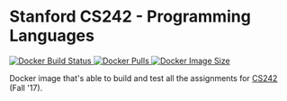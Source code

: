 # Stanford CS242 - Programming Languages

[
![Docker Build Status](https://img.shields.io/docker/cloud/build/dimo414/cs242)
![Docker Pulls](https://img.shields.io/docker/pulls/dimo414/cs242)
![Docker Image Size](https://img.shields.io/docker/image-size/dimo414/cs242)
](https://hub.docker.com/r/dimo414/cs242)

Docker image that's able to build and test all the assignments for
[CS242](http://cs242.stanford.edu) (Fall '17).
